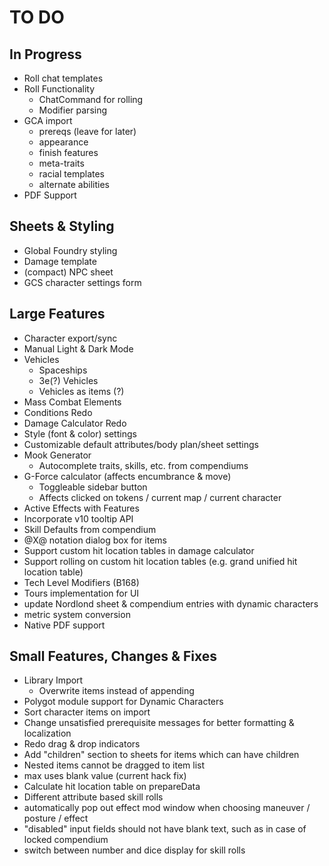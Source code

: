 # TO DO
## In Progress
- Roll chat templates
- Roll Functionality
	- ChatCommand for rolling
	- Modifier parsing
- GCA import
	- prereqs (leave for later)
	- appearance
	- finish features
	- meta-traits
	- racial templates
	- alternate abilities
 - PDF Support
## Sheets & Styling
- Global Foundry styling
- Damage template
- (compact) NPC sheet
- GCS character settings form
## Large Features
- Character export/sync
- Manual Light & Dark Mode
- Vehicles
	- Spaceships
	- 3e(?) Vehicles
	- Vehicles as items (?)
- Mass Combat Elements
- Conditions Redo
- Damage Calculator Redo
- Style (font & color) settings
- Customizable default attributes/body plan/sheet settings
- Mook Generator
	- Autocomplete traits, skills, etc. from compendiums
- G-Force calculator (affects encumbrance & move)
	- Toggleable sidebar button
	- Affects clicked on tokens / current map / current character
- Active Effects with Features
- Incorporate v10 tooltip API
- Skill Defaults from compendium
- @X@ notation dialog box for items
- Support custom hit location tables in damage calculator
- Support rolling on custom hit location tables (e.g. grand unified hit location table)
- Tech Level Modifiers (B168)
- Tours implementation for UI
- update Nordlond sheet & compendium entries with dynamic characters
- metric system conversion
- Native PDF support
## Small Features, Changes & Fixes
- Library Import
	- Overwrite items instead of appending
- Polygot module support for Dynamic Characters
- Sort character items on import
- Change unsatisfied prerequisite messages for better formatting & localization
- Redo drag & drop indicators
- Add "children" section to sheets for items which can have children
- Nested items cannot be dragged to item list
- max uses blank value (current hack fix)
- Calculate hit location table on prepareData
- Different attribute based skill rolls 
- automatically pop out effect mod window when choosing maneuver / posture / effect
- "disabled" input fields should not have blank text, such as in case of locked compendium
- switch between number and dice display for skill rolls
